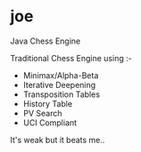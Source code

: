 # joe
Java Chess Engine

Traditional Chess Engine using :-

- Minimax/Alpha-Beta
- Iterative Deepening
- Transposition Tables
- History Table
- PV Search
- UCI Compliant

It's weak but it beats me..

